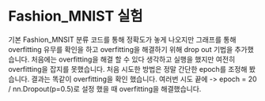 # Fashion_MNIST 실험
기본 Fashion_MNSIT 분류 코드를 통해 정확도가 놓게 나오지만 그래프를 통해 overfitting 유무를 확인을 하고 overfitting을 해결하기 위해 drop out 기법을 추가했습니다. 처음에는 overfitting을 해결 할 수 있다 생각하고 실행을 했지만 여전히 overfitting을 잡지를 못했습니다. 처음 시도한 방법은 정말 간단한 epoch를 조정해 봤습니다. 결과는 똑같이 overfitting을 확인 했습니다. 
여러번 시도 끝에 -> epoch = 20 / nn.Dropout(p=0.5)로 설정 했을 때 overfitting을 해결했습니다.
